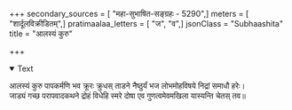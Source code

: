 +++
secondary_sources = [ "महा-सुभाषित-सङ्ग्रहः - 5290",]
meters = [ "शार्दूलविक्रीडितम्",]
pratimaalaa_letters = [ "ज", "व",]
jsonClass = "Subhaashita"
title = "आलस्यं कुरु"

+++

<details open><summary>Text</summary>

आलस्यं कुरु पापकर्मणि भव क्रूरः क्रुधस् ताडने नैष्ठुर्यं भज लोभमोहविषये निद्रां समाधौ हरेः।  
जाड्यं गच्छ परापवादकथने द्रोहं विधेहि स्मरे दोषा एव गुणत्वमेवमखिला यास्यन्ति चेतस् तव॥
</details>
